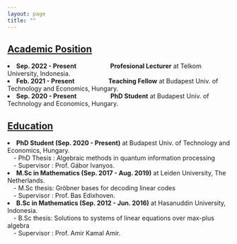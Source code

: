 ```yaml
---
layout: page
title: ""
---
```

<h2><u>Academic Position</u></h2>
<li><b>Sep. 2022 - Present &emsp;&emsp;&emsp;&emsp;&ensp;&ensp; Profesional Lecturer</b> at Telkom University, Indonesia.</li>
<li><b>Feb. 2021 - Present &emsp;&emsp;&emsp;&emsp;&ensp;&ensp; Teaching Fellow</b> at Budapest Univ. of Technology and Economics, Hungary.</li>
<li><b>Sep. 2020 - Present &emsp;&emsp;&emsp;&emsp;&ensp;&ensp; PhD Student</b> at Budapest Univ. of Technology and Economics, Hungary.</li>

<h2><u>Education</u></h2> 
<li><b>PhD Student (Sep. 2020 - Present)</b> at Budapest Univ. of Technology and Economics, Hungary.<br>
 &ensp;&ensp;- PhD Thesis : Algebraic methods in quantum information processing <br>
 &ensp;&ensp;- Supervisor : Prof. Gábor Ivanyos.</li>
<li><b>M.Sc in Mathematics (Sep. 2017 - Aug. 2019)</b> at Leiden University, The Netherlands.<br>
 &ensp;&ensp;- M.Sc thesis: Gröbner bases for decoding linear codes <br>
 &ensp;&ensp;- Supervisor : Prof. Bas Edixhoven.</li>
<li><b>B.Sc in Mathematics (Sep. 2012 - Jun. 2016)</b> at Hasanuddin University, Indonesia.<br>
 &ensp;&ensp;- B.Sc thesis: Solutions to systems of linear equations over max-plus algebra <br>
 &ensp;&ensp;- Supervisor : Prof. Amir Kamal Amir.</li>
